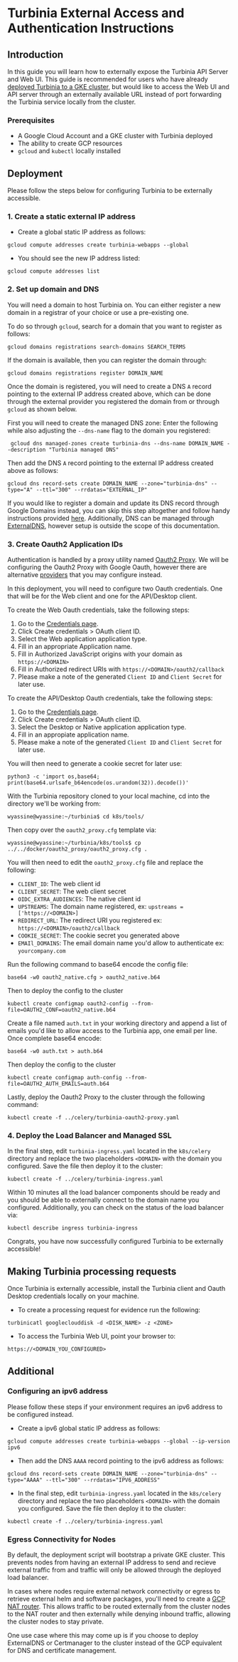# Turbinia External Access and Authentication Instructions

## Introduction

In this guide you will learn how to externally expose the Turbinia API Server and
Web UI. This guide is recommended for users who have already [deployed Turbinia to
a GKE cluster](install-gke-external.md), but would like to access the Web UI and
API server through an externally available URL instead of port forwarding the
Turbinia service locally from the cluster.

### Prerequisites

- A Google Cloud Account and a GKE cluster with Turbinia deployed
- The ability to create GCP resources
- `gcloud` and `kubectl` locally installed

## Deployment

Please follow the steps below for configuring Turbinia to be externally accessible.

### 1. Create a static external IP address

- Create a global static IP address as follows:

```
gcloud compute addresses create turbinia-webapps --global
```

- You should see the new IP address listed:

```
gcloud compute addresses list
```

### 2. Set up domain and DNS

You will need a domain to host Turbinia on. You can either register a new domain in a registrar
of your choice or use a pre-existing one.

To do so through `gcloud`, search for a domain that you want to register as follows:

```
gcloud domains registrations search-domains SEARCH_TERMS
```

If the domain is available, then you can register the domain through:

```
gcloud domains registrations register DOMAIN_NAME
```

Once the domain is registered, you will need to create a DNS `A` record pointing
to the external IP address created above, which can be done through the external
provider you registered the domain from or through `gcloud` as shown below.

First you will need to create the managed DNS zone: Enter the following while also
adjusting the `--dns-name` flag to the domain you registered:

```
 gcloud dns managed-zones create turbinia-dns --dns-name DOMAIN_NAME --description "Turbinia managed DNS"
```

Then add the DNS `A` record pointing to the external IP address created above as follows:

```
gcloud dns record-sets create DOMAIN_NAME --zone="turbinia-dns" --type="A" --ttl="300" --rrdatas="EXTERNAL_IP"
```

If you would like to register a domain and update its DNS record through Google Domains instead,
you can skip this step altogether and follow handy instructions provided [here](https://cert-manager.io/docs/tutorials/getting-started-with-cert-manager-on-google-kubernetes-engine-using-lets-encrypt-for-ingress-ssl/#4-create-a-domain-name-for-your-website). Additionally, DNS can be managed through [ExternalDNS](https://github.com/kubernetes-sigs/external-dns), however setup is outside the scope of this documentation.

### 3. Create Oauth2 Application IDs

Authentication is handled by a proxy utility named [Oauth2 Proxy](https://oauth2-proxy.github.io/oauth2-proxy/). We will be configuring the Oauth2 Proxy with Google Oauth, however there are alternative [providers](https://oauth2-proxy.github.io/oauth2-proxy/docs/configuration/oauth_provider) that you may configure instead.

In this deployment, you will need to configure two Oauth credentials. One that will be for the Web client and one for the API/Desktop client.

To create the Web Oauth credentials, take the following steps:

1. Go to the [Credentials page](https://console.developers.google.com/apis/credentials).
2. Click Create credentials > OAuth client ID.
3. Select the Web application application type.
4. Fill in an appropriate Application name.
5. Fill in Authorized JavaScript origins with your domain as `https://<DOMAIN>`
6. Fill in Authorized redirect URIs with `https://<DOMAIN>/oauth2/callback`
7. Please make a note of the generated `Client ID` and `Client Secret` for later use.

To create the API/Desktop Oauth credentials, take the following steps:

1. Go to the [Credentials page](https://console.developers.google.com/apis/credentials).
2. Click Create credentials > OAuth client ID.
3. Select the Desktop or Native application application type.
4. Fill in an appropiate application name.
5. Please make a note of the generated `Client ID` and `Client Secret` for later use.

You will then need to generate a cookie secret for later use:

```
python3 -c 'import os,base64; print(base64.urlsafe_b64encode(os.urandom(32)).decode())'
```

With the Turbinia repository cloned to your local machine, cd into the directory we'll be working from:

```
wyassine@wyassine:~/turbinia$ cd k8s/tools/
```

Then copy over the `oauth2_proxy.cfg` template via:

```
wyassine@wyassine:~/turbinia/k8s/tools$ cp ../../docker/oauth2_proxy/oauth2_proxy.cfg .
```

You will then need to edit the `oauth2_proxy.cfg` file and replace the following:

- `CLIENT_ID`: The web client id
- `CLIENT_SECRET`: The web client secret
- `OIDC_EXTRA_AUDIENCES`: The native client id
- `UPSTREAMS`: The domain name registered, ex: `upstreams = ['https://<DOMAIN>]`
- `REDIRECT_URL`: The redirect URI you registered ex: `https://<DOMAIN>/oauth2/callback`
- `COOKIE_SECRET`: The cookie secret you generated above
- `EMAIl_DOMAINS`: The email domain name you'd allow to authenticate ex: `yourcompany.com`

Run the following command to base64 encode the config file:

```
base64 -w0 oauth2_native.cfg > oauth2_native.b64
```

Then to deploy the config to the cluster

```
kubectl create configmap oauth2-config --from-file=OAUTH2_CONF=oauth2_native.b64
```

Create a file named `auth.txt` in your working directory and append a list of emails
you'd like to allow access to the Turbinia app, one email per line. Once complete base64 encode:

```
base64 -w0 auth.txt > auth.b64
```

Then deploy the config to the cluster

```
kubectl create configmap auth-config --from-file=OAUTH2_AUTH_EMAILS=auth.b64
```

Lastly, deploy the Oauth2 Proxy to the cluster through the following command:

```
kubectl create -f ../celery/turbinia-oauth2-proxy.yaml
```

### 4. Deploy the Load Balancer and Managed SSL

In the final step, edit `turbinia-ingress.yaml` located in the `k8s/celery` directory
and replace the two placeholders `<DOMAIN>` with the domain you configured. Save
the file then deploy it to the cluster:

```
kubectl create -f ../celery/turbinia-ingress.yaml
```

Within 10 minutes all the load balancer components should be ready and you should
be able to externally connect to the domain name you configured. Additionally, you can check on the status of the load balancer via:

```
kubectl describe ingress turbinia-ingress
```

Congrats, you have now successfully configured Turbinia to be externally accessible!

## Making Turbinia processing requests

Once Turbinia is externally accessible, install the Turbinia client and Oauth
Desktop credentials locally on your machine.

- To create a processing request for evidence run the following:

```
turbinicatl googleclouddisk -d <DISK_NAME> -z <ZONE>
```

- To access the Turbinia Web UI, point your browser to:

```
https://<DOMAIN_YOU_CONFIGURED>
```

## Additional

### Configuring an ipv6 address

Please follow these steps if your environment requires an ipv6 address to be
configured instead.

- Create a ipv6 global static IP address as follows:

```
gcloud compute addresses create turbinia-webapps --global --ip-version ipv6
```

- Then add the DNS `AAAA` record pointing to the ipv6 address as follows:

```
gcloud dns record-sets create DOMAIN_NAME --zone="turbinia-dns" --type="AAAA" --ttl="300" --rrdatas="IPV6_ADDRESS"
```

- In the final step, edit `turbinia-ingress.yaml` located in the `k8s/celery` directory
  and replace the two placeholders `<DOMAIN>` with the domain you configured. Save
  the file then deploy it to the cluster:

```
kubectl create -f ../celery/turbinia-ingress.yaml
```

### Egress Connectivity for Nodes

By default, the deployment script will bootstrap a private GKE cluster. This prevents
nodes from having an external IP address to send and recieve external traffic from and
traffic will only be allowed through the deployed load balancer.

In cases where nodes require external network connectivity or egress to retrieve external
helm and software packages, you'll need to create a [GCP NAT router](https://cloud.google.com/nat/docs/gke-example#create-nat). This allows traffic to be routed externally from the cluster
nodes to the NAT router and then externally while denying inbound traffic, allowing the cluster
nodes to stay private.

One use case where this may come up is if you choose to deploy ExternalDNS or Certmanager
to the cluster instead of the GCP equivalent for DNS and certificate management.
